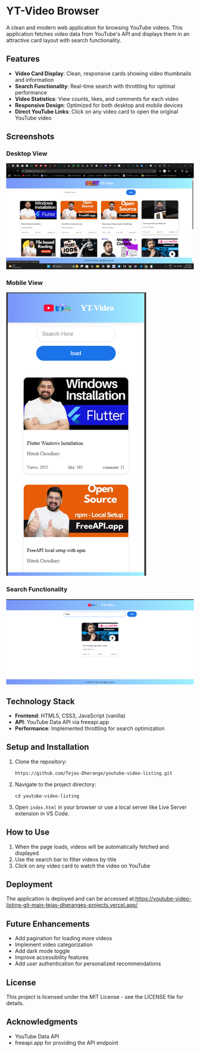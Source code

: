 # YT-Video Browser

A clean and modern web application for browsing YouTube videos. This application fetches video data from YouTube's API and displays them in an attractive card layout with search functionality.

## Features

- **Video Card Display**: Clean, responsive cards showing video thumbnails and information
- **Search Functionality**: Real-time search with throttling for optimal performance
- **Video Statistics**: View counts, likes, and comments for each video
- **Responsive Design**: Optimized for both desktop and mobile devices
- **Direct YouTube Links**: Click on any video card to open the original YouTube video

## Screenshots

### Desktop View

![alt text](image.png)

### Mobile View

![alt text](image-1.png)

### Search Functionality

![alt text](image-2.png)

## Technology Stack

- **Frontend**: HTML5, CSS3, JavaScript (vanilla)
- **API**: YouTube Data API via freeapi.app
- **Performance**: Implemented throttling for search optimization

## Setup and Installation

1. Clone the repository:

   ```
   https://github.com/Tejas-Dherange/youtube-video-listing.git
   ```

2. Navigate to the project directory:

   ```
   cd youtube-video-listing
   ```

3. Open `index.html` in your browser or use a local server like Live Server extension in VS Code.

## How to Use

1. When the page loads, videos will be automatically fetched and displayed
2. Use the search bar to filter videos by title
3. Click on any video card to watch the video on YouTube

## Deployment

The application is deployed and can be accessed at:https://youtube-video-listing-git-main-tejas-dheranges-projects.vercel.app/

## Future Enhancements

- Add pagination for loading more videos
- Implement video categorization
- Add dark mode toggle
- Improve accessibility features
- Add user authentication for personalized recommendations

## License

This project is licensed under the MIT License - see the LICENSE file for details.

## Acknowledgments

- YouTube Data API
- freeapi.app for providing the API endpoint
